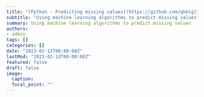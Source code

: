 ```yaml
---
title: "[Python - Predicting missing values](https://github.com/ghmigliorini/site/blob/main/content/post/2022-12-21-predict-missing-values/index.ipynb)"
subtitle: "Using machine learning algorithms to predict missing values"
summary: Using machine learning algorithms to predict missing values
authors:
- admin
tags: []
categories: []
date: "2023-02-13T00:00:00Z"
lastMod: "2023-02-13T00:00:00Z"
featured: false
draft: false
image:
  caption:
  focal_point: ""
---
```



